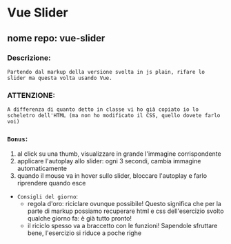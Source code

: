 # Vue Slider
## nome repo: vue-slider
### Descrizione:
    Partendo dal markup della versione svolta in js plain, rifare lo slider ma questa volta usando Vue.
### ATTENZIONE: 
    A differenza di quanto detto in classe vi ho già copiato io lo scheletro dell'HTML (ma non ho modificato il CSS, quello dovete farlo voi)
### `Bonus`:
1. al click su una thumb, visualizzare in grande l'immagine corrispondente
2. applicare l'autoplay allo slider: ogni 3 secondi, cambia immagine automaticamente
3. quando il mouse va in hover sullo slider, bloccare l'autoplay e farlo riprendere quando esce
- `Consigli del giorno`:
    - regola d'oro: riciclare ovunque possibile! Questo significa che per la parte di markup possiamo recuperare html e css dell'esercizio svolto qualche giorno fa: è già tutto pronto!
    - il riciclo spesso va a braccetto con le funzioni! Sapendole sfruttare bene, l'esercizio si riduce a poche righe 